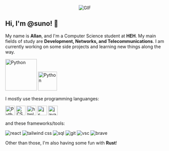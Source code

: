 <p align="center">
    <img src="https://github.com/user-attachments/assets/ff6f1184-da27-487f-9385-b2d31995d803" alt="GIF" />
</p>

## Hi, I'm @suno! 👋

My name is **Allan**, and I'm a Computer Science student at **HEH**. My main fields of study are **Development, Networks, and Telecommunications**. I am currently working on some side projects and learning new things along the way. 
<p>
    <img src="https://github.com/user-attachments/assets/6cbed912-8c07-4afd-8a08-ebc9f03f4f4b" alt="Python" width="100px"  style="display: inline-block;"/>
    <img src="https://github.com/user-attachments/assets/1c3a3433-5850-4a33-995b-92ac7b2cdaed" alt="Python" width="60px"  style="display: inline-block;"/> 
</p>




I mostly use these programming languanges:

<img src="https://github.com/user-attachments/assets/1a7e2d3f-c79c-4fa1-bc9b-ac0d6d151e3f" alt="Python" width="30px" height="30px" style="display: inline-block;"/> 
<img src="https://github.com/user-attachments/assets/9a96db8f-9aaf-4c34-ad97-fb56180d95b7" alt="CSS" width="30px" height="30px" style="display: inline-block;"/>
<img src="https://github.com/user-attachments/assets/af6d5def-0a78-4abf-9523-9bbe674a699f" alt="html" width="30px" height="30px" style="display: inline-block;"/>
<img src="https://github.com/user-attachments/assets/45cdb0e3-b390-4a31-8fd3-631ea3d8013a" alt="js" width="30px" height="30px" style="display: inline-block;"/>
<img src="https://github.com/user-attachments/assets/03428cb7-da44-4dc0-9a23-91d93e3041d5" alt="java" width="30px" height="30px" style="display: inline-block;"/>


and these frameworks/tools:

![react](https://github.com/user-attachments/assets/9e296b03-6ed4-4871-9bcf-d13269032cad)
![tailwind css](https://github.com/user-attachments/assets/62f01dbf-9d68-48fb-95cf-810cc719cd57)
![sql](https://github.com/user-attachments/assets/b35872d9-d1ce-4086-b188-53f3935118a8)
![git](https://github.com/user-attachments/assets/8e63c364-1f6f-48b5-b8ec-374385a4dd58)
![vsc](https://github.com/user-attachments/assets/5ea915d9-4e0a-4ef5-9924-ac1042c758c7)
![brave](https://github.com/user-attachments/assets/70222cd5-0bfd-49d9-bebe-611ee3ee3f44)


Other than those, I'm also having some fun with **Rust**!




